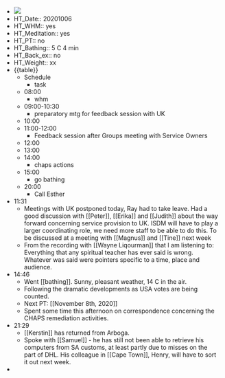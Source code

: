 - ![](https://firebasestorage.googleapis.com/v0/b/firescript-577a2.appspot.com/o/imgs%2Fapp%2FDavidsroam%2Fnm52qjdLhc.png?alt=media&token=4fcec1a0-a8b6-454a-998f-ba555b7f6520)
- HT_Date:: 20201006
- HT_WHM:: yes
- HT_Meditation:: yes
- HT_PT:: no
- HT_Bathing:: 5 C 4 min
- HT_Back_ex:: no
- HT_Weight:: xx
- {{table}}
    - Schedule
        - task
    - 08:00
        - whm
    - 09:00-10:30
        - preparatory mtg for feedback session with UK
    - 10:00
    - 11:00-12:00
        - Feedback session after Groups meeting with Service Owners
    - 12:00
    - 13:00
    - 14:00
        - chaps actions
    - 15:00
        - go bathing
    - 20:00
        - Call Esther
- 11:31
    - Meetings with UK postponed today, Ray had to take leave. Had a good discussion with [[Peter]], [[Erika]] and [[Judith]] about the way forward concerning service provision to UK. ISDM will have to play a larger coordinating role, we need more staff to be able to do this. To be discussed at a meeting with [[Magnus]] and [[Tine]] next week
    - From the recording with [[Wayne Liqourman]] that I am listening to: Everything that any spiritual teacher has ever said is wrong. Whatever was said were pointers specific to a time, place and audience.
- 14:46
    - Went [[bathing]]. Sunny, pleasant weather, 14 C in the air.
    - Following the dramatic developments as USA votes are being counted.
    - Next PT: [[November 8th, 2020]]
    - Spent some time this afternoon on correspondence concerning the CHAPS remediation activities.
- 21:29
    - [[Kerstin]] has returned from Arboga. 
    - Spoke with [[Samuel]] - he has still not been able to retrieve his computers from SA customs, at least partly due to misses on the part of DHL. His colleague in [[Cape Town]], Henry, will have to sort it out next week.
-  
